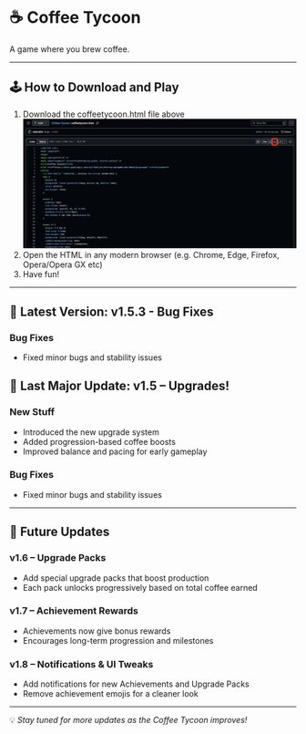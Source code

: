 # ☕ Coffee Tycoon

A game where you brew coffee.

---

## 🕹️ How to Download and Play
1. Download the coffeetycoon.html file above
![Gameplay Screenshot](images/download.png)
3. Open the HTML in any modern browser (e.g. Chrome, Edge, Firefox, Opera/Opera GX etc)
4. Have fun!

---

## 🧾 Latest Version: v1.5.3 - Bug Fixes
### Bug Fixes
- Fixed minor bugs and stability issues

## 🧾 Last Major Update: v1.5 – Upgrades!
### New Stuff
- Introduced the new upgrade system
- Added progression-based coffee boosts
- Improved balance and pacing for early gameplay

### Bug Fixes
- Fixed minor bugs and stability issues

---

## 🚀 Future Updates

### v1.6 – Upgrade Packs
- Add special upgrade packs that boost production
- Each pack unlocks progressively based on total coffee earned

### v1.7 – Achievement Rewards
- Achievements now give bonus rewards
- Encourages long-term progression and milestones

### v1.8 – Notifications & UI Tweaks
- Add notifications for new Achievements and Upgrade Packs
- Remove achievement emojis for a cleaner look

---

💡 *Stay tuned for more updates as the Coffee Tycoon improves!*
